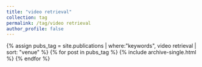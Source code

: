 ```yaml
---
title: "video retrieval"
collection: tag
permalink: /tag/video retrieval
author_profile: false
---
```

{% assign pubs_tag = site.publications | where:"keywords", video retrieval | sort: "venue" %}
{% for post in pubs_tag %}
  {% include archive-single.html %}
{% endfor %}
